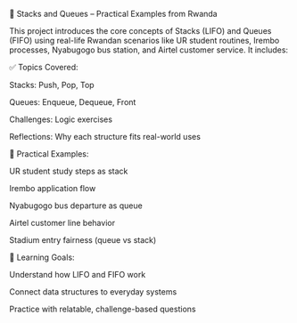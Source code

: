 📘 Stacks and Queues – Practical Examples from Rwanda

This project introduces the core concepts of Stacks (LIFO) and Queues (FIFO) using real-life Rwandan scenarios like UR student routines, Irembo processes, Nyabugogo bus station, and Airtel customer service. It includes:

✅ Topics Covered:

Stacks: Push, Pop, Top

Queues: Enqueue, Dequeue, Front

Challenges: Logic exercises

Reflections: Why each structure fits real-world uses

📍 Practical Examples:

UR student study steps as stack

Irembo application flow

Nyabugogo bus departure as queue

Airtel customer line behavior

Stadium entry fairness (queue vs stack)

🧠 Learning Goals:

Understand how LIFO and FIFO work

Connect data structures to everyday systems

Practice with relatable, challenge-based questions
